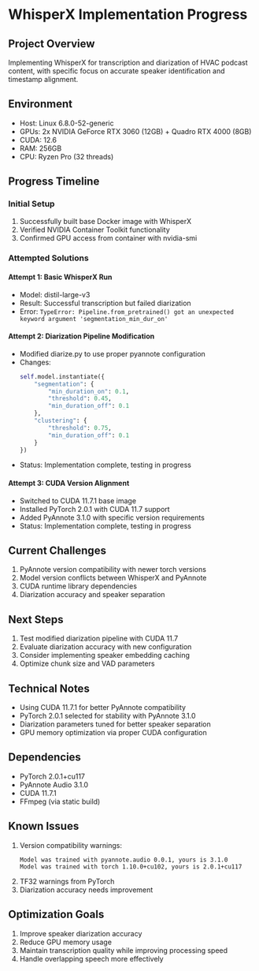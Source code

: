 # WhisperX Implementation Progress

## Project Overview
Implementing WhisperX for transcription and diarization of HVAC podcast content, with specific focus on accurate speaker identification and timestamp alignment.

## Environment
- Host: Linux 6.8.0-52-generic
- GPUs: 2x NVIDIA GeForce RTX 3060 (12GB) + Quadro RTX 4000 (8GB)
- CUDA: 12.6
- RAM: 256GB
- CPU: Ryzen Pro (32 threads)

## Progress Timeline

### Initial Setup
1. Successfully built base Docker image with WhisperX
2. Verified NVIDIA Container Toolkit functionality
3. Confirmed GPU access from container with nvidia-smi

### Attempted Solutions

#### Attempt 1: Basic WhisperX Run
- Model: distil-large-v3
- Result: Successful transcription but failed diarization
- Error: `TypeError: Pipeline.from_pretrained() got an unexpected keyword argument 'segmentation_min_dur_on'`

#### Attempt 2: Diarization Pipeline Modification
- Modified diarize.py to use proper pyannote configuration
- Changes:
  ```python
  self.model.instantiate({
      "segmentation": {
          "min_duration_on": 0.1,
          "threshold": 0.45,
          "min_duration_off": 0.1
      },
      "clustering": {
          "threshold": 0.75,
          "min_duration_off": 0.1
      }
  })
  ```
- Status: Implementation complete, testing in progress

#### Attempt 3: CUDA Version Alignment
- Switched to CUDA 11.7.1 base image
- Installed PyTorch 2.0.1 with CUDA 11.7 support
- Added PyAnnote 3.1.0 with specific version requirements
- Status: Implementation complete, testing in progress

## Current Challenges
1. PyAnnote version compatibility with newer torch versions
2. Model version conflicts between WhisperX and PyAnnote
3. CUDA runtime library dependencies
4. Diarization accuracy and speaker separation

## Next Steps
1. Test modified diarization pipeline with CUDA 11.7
2. Evaluate diarization accuracy with new configuration
3. Consider implementing speaker embedding caching
4. Optimize chunk size and VAD parameters

## Technical Notes
- Using CUDA 11.7.1 for better PyAnnote compatibility
- PyTorch 2.0.1 selected for stability with PyAnnote 3.1.0
- Diarization parameters tuned for better speaker separation
- GPU memory optimization via proper CUDA configuration

## Dependencies
- PyTorch 2.0.1+cu117
- PyAnnote Audio 3.1.0
- CUDA 11.7.1
- FFmpeg (via static build)

## Known Issues
1. Version compatibility warnings:
   ```
   Model was trained with pyannote.audio 0.0.1, yours is 3.1.0
   Model was trained with torch 1.10.0+cu102, yours is 2.0.1+cu117
   ```
2. TF32 warnings from PyTorch
3. Diarization accuracy needs improvement

## Optimization Goals
1. Improve speaker diarization accuracy
2. Reduce GPU memory usage
3. Maintain transcription quality while improving processing speed
4. Handle overlapping speech more effectively
